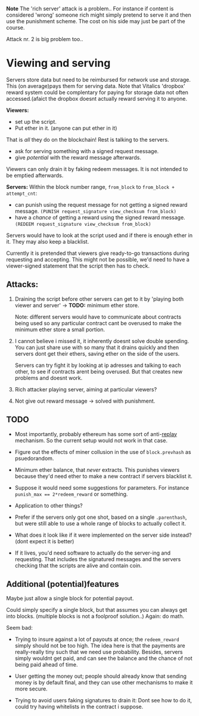 **Note** The 'rich server' attack is a problem.. For instance if content is
considered 'wrong' someone rich might simply pretend to serve it and then use
the punishment scheme. The cost on his side may just be part of the course.

Attack nr. 2 is big problem too..

# Viewing and serving
Servers store data but need to be reimbursed for network use and storage. 
This (on average)pays them for serving data. Note that Vitalics 'dropbox' 
reward system could be complentary for paying for storage data not often
accessed.(afaict the dropbox doesnt actually reward serving it to anyone.

**Viewers:**

* set up the script.
* Put ether in it. (anyone can put ether in it)

That is *all* they do on the blockchain! Rest is talking to the servers.

* ask for serving something with a signed request message.
* give *potential* with the reward message afterwards.

Viewers can only drain it by faking redeem messages. It is not intended to be
emptied afterwards.

**Servers:**
Within the block number range, `from_block` to `from_block + attempt_cnt`:

* can punish using the request message for not getting a signed reward message.
  `(PUNISH request_signature view_checksum from_block)`
* have a *chance* of getting a reward using the signed reward message.
  `(REDEEM request_signature view_checksum from_block)`

Servers would have to look at the script used and if there is enough ether in 
it. They may also keep a blacklist.

Currently it is pretended that viewers give ready-to-go transactions during
requesting and accepting. This might not be possible, we'd need to have a 
viewer-signed statement that the script then has to check.

## Attacks:


1. Draining the script before other servers can get to it by 
   'playing both viewer and server' &rightarrow; **TODO:** minimum ether store.
   
   Note: different servers would have to communicate about contracts being used
   so any particular contract cant be overused to make the minimum ether store
   a small portion.

2. I cannot believe i missed it, it inherently doesnt solve double spending.
   You can just share use with so many that it drains quickly and then servers
   dont get their ethers, saving ether on the side of the users.
  
   Servers can try fight it by looking at ip adresses and talking to each other,
   to see if contracts arent being overused. But that creates new problems and
   doesnt work.
  
3. Rich attacker playing server, aiming at particular viewers? 

4. Not give out reward message &rightarrow; solved with punishment.

## TODO
* Most importantly, probably ethereum has some sort of 
  anti-[replay](https://en.wikipedia.org/wiki/Replay_attack) mechanism. So
  the current setup would not work in that case.

* Figure out the effects of miner collusion in the use of `block.prevhash`
  as psuedorandom.

* Minimum ether balance, that *never* extracts. This punishes viewers
  because they'd need ether to make a new contract if servers blacklist it.

* Suppose it would need some suggestions for parameters. For instance 
  `punish_max == 2*redeem_reward` or something.

* Application to other things?

* Prefer if the servers only got one shot, based on a single `.parenthash`, but
  were still able to use a whole range of blocks to actually collect it.

* What does it look like if it were implemented on the server side instead?
  (dont expect it is better)

* If it lives, you'd need software to actually do the server-ing and requesting.
  That includes the signatured messages and the servers checking that the
  scripts are alive and contain coin.

## Additional (potential)features
Maybe just allow a single block for potential payout. 

Could simply specify a single block, but that assumes you can always get into
blocks. (multiple blocks is not a foolproof solution..) Again: do math.

Seem bad:

* Trying to insure against a lot of payouts at once; the `redeem_reward` simply
  should not be too high. The idea here is that the payments are really-really
  tiny such that we need use probability. Besides, servers simply wouldnt get
  paid, and can see the balance and the chance of not being paid ahead of time.

* User getting the money out; people should already know that sending money is
  by default final, and they can use other mechanisms to make it more secure.

* Trying to avoid users faking signatures to drain it: Dont see how to do it,
  could try having whitelists in the contract i suppose.

